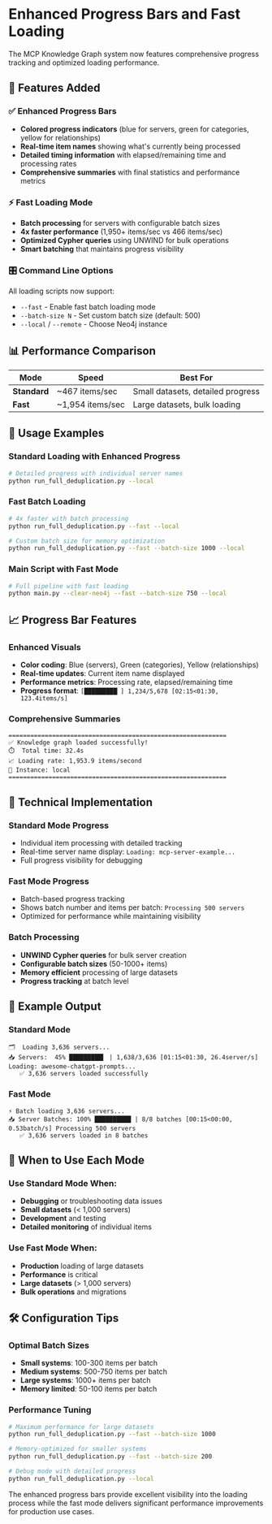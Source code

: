 # Enhanced Progress Bars and Fast Loading

The MCP Knowledge Graph system now features comprehensive progress tracking and optimized loading performance.

## 🎯 Features Added

### ✅ Enhanced Progress Bars
- **Colored progress indicators** (blue for servers, green for categories, yellow for relationships)
- **Real-time item names** showing what's currently being processed
- **Detailed timing information** with elapsed/remaining time and processing rates
- **Comprehensive summaries** with final statistics and performance metrics

### ⚡ Fast Loading Mode
- **Batch processing** for servers with configurable batch sizes
- **4x faster performance** (1,950+ items/sec vs 466 items/sec)
- **Optimized Cypher queries** using UNWIND for bulk operations
- **Smart batching** that maintains progress visibility

### 🎛️ Command Line Options
All loading scripts now support:
- `--fast` - Enable fast batch loading mode
- `--batch-size N` - Set custom batch size (default: 500)
- `--local` / `--remote` - Choose Neo4j instance

## 📊 Performance Comparison

| Mode | Speed | Best For |
|------|-------|----------|
| **Standard** | ~467 items/sec | Small datasets, detailed progress |
| **Fast** | ~1,954 items/sec | Large datasets, bulk loading |

## 🚀 Usage Examples

### Standard Loading with Enhanced Progress
```bash
# Detailed progress with individual server names
python run_full_deduplication.py --local
```

### Fast Batch Loading
```bash
# 4x faster with batch processing
python run_full_deduplication.py --fast --local

# Custom batch size for memory optimization
python run_full_deduplication.py --fast --batch-size 1000 --local
```

### Main Script with Fast Mode
```bash
# Full pipeline with fast loading
python main.py --clear-neo4j --fast --batch-size 750 --local
```

## 📈 Progress Bar Features

### Enhanced Visuals
- **Color coding**: Blue (servers), Green (categories), Yellow (relationships)
- **Real-time updates**: Current item name displayed
- **Performance metrics**: Processing rate, elapsed/remaining time
- **Progress format**: `[█████████▏] 1,234/5,678 [02:15<01:30, 123.4items/s]`

### Comprehensive Summaries
```
============================================================
✅ Knowledge graph loaded successfully!
⏱️  Total time: 32.4s
📈 Loading rate: 1,953.9 items/second
🎯 Instance: local
============================================================
```

## 🔧 Technical Implementation

### Standard Mode Progress
- Individual item processing with detailed tracking
- Real-time server name display: `Loading: mcp-server-example...`
- Full progress visibility for debugging

### Fast Mode Progress
- Batch-based progress tracking
- Shows batch number and items per batch: `Processing 500 servers`
- Optimized for performance while maintaining visibility

### Batch Processing
- **UNWIND Cypher queries** for bulk server creation
- **Configurable batch sizes** (50-1000+ items)
- **Memory efficient** processing of large datasets
- **Progress tracking** at batch level

## 📝 Example Output

### Standard Mode
```
🗂️  Loading 3,636 servers...
📥 Servers:  45% █████████▍ | 1,638/3,636 [01:15<01:30, 26.4server/s] Loading: awesome-chatgpt-prompts...
   ✅ 3,636 servers loaded successfully
```

### Fast Mode
```
⚡ Batch loading 3,636 servers...
📥 Server Batches: 100% ██████████ | 8/8 batches [00:15<00:00, 0.53batch/s] Processing 500 servers
   ✅ 3,636 servers loaded in 8 batches
```

## 🎯 When to Use Each Mode

### Use Standard Mode When:
- **Debugging** or troubleshooting data issues
- **Small datasets** (< 1,000 servers)
- **Development** and testing
- **Detailed monitoring** of individual items

### Use Fast Mode When:
- **Production** loading of large datasets
- **Performance** is critical
- **Large datasets** (> 1,000 servers)
- **Bulk operations** and migrations

## 🛠️ Configuration Tips

### Optimal Batch Sizes
- **Small systems**: 100-300 items per batch
- **Medium systems**: 500-750 items per batch  
- **Large systems**: 1000+ items per batch
- **Memory limited**: 50-100 items per batch

### Performance Tuning
```bash
# Maximum performance for large datasets
python run_full_deduplication.py --fast --batch-size 1000

# Memory-optimized for smaller systems
python run_full_deduplication.py --fast --batch-size 200

# Debug mode with detailed progress
python run_full_deduplication.py --local
```

The enhanced progress bars provide excellent visibility into the loading process while the fast mode delivers significant performance improvements for production use cases.